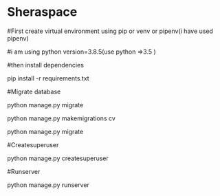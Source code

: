 # Sheraspace

#First create virtual environment using pip or venv or pipenv(i have used pipenv)

#i am using python version=3.8.5(use python =>3.5 )


#then install dependencies

pip install -r requirements.txt 

#Migrate database

python manage.py migrate

python manage.py makemigrations cv

python manage.py migrate



#Createsuperuser

python manage.py createsuperuser


#Runserver

python manage.py runserver




